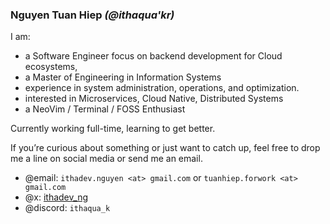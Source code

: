 ### Nguyen Tuan Hiep _(@ithaqua'kr)_

I am:

- a Software Engineer focus on backend development for Cloud ecosystems,
- a Master of Engineering in Information Systems
- experience in system administration, operations, and optimization.
- interested in Microservices, Cloud Native, Distributed Systems
- a NeoVim / Terminal / FOSS Enthusiast

Currently working full-time, learning to get better.

If you’re curious about something or just want to catch up, feel free to drop
me a line on social media or send me an email.

- @email: `ithadev.nguyen <at> gmail.com` or `tuanhiep.forwork <at> gmail.com`
- @x: [ithadev_ng](https://twitter.com/ithadev_ng)
- @discord: `ithaqua_k`
